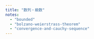 ```yaml
---
title: "数列・級数"
notes:
  - "bounded"
  - "bolzano-weierstrass-theorem"
  - "convergence-and-cauchy-sequence"
---
```

